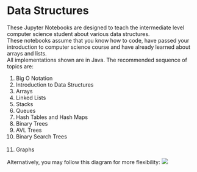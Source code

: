 # Data Structures
These Jupyter Notebooks are designed to teach the intermediate level computer science student about various data structures.<br>
These notebooks assume that you know how to code, have passed your introduction to computer science course and have already learned about arrays and lists.<br>
All implementations shown are in Java.
The recommended sequence of topics are: <br>
<ol>
  <li>Big O Notation </li>
  <li>Introduction to Data Structures</li>
  <li>Arrays</li>
  <li>Linked Lists </li>
  <li>Stacks </li>
  <li>Queues </li>
  <li>Hash Tables and Hash Maps</li>
  <li>Binary Trees </li>
  <li>AVL Trees </li>
  <li>Binary Search Trees</li>
  <li>Graphs</li>
</ol>
Alternatively, you may follow this diagram for more flexibility:
<img src = "https://github.com/gammaseeker/Jupyter/blob/master/Data%20Structures%20Notebooks/Diagram/CurriculmDiagram.png">
